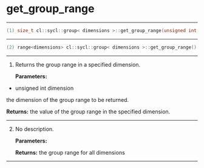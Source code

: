 # get_group_range

---

```cpp
(1) size_t cl::sycl::group< dimensions >::get_group_range(unsigned int dimension) const
```

---

```cpp
(2) range<dimensions> cl::sycl::group< dimensions >::get_group_range() const
```

---

1. Returns the group range in a specified dimension. 

   **Parameters:**

  * unsigned int dimension

   the dimension of the group range to be returned. 

   **Returns:** the value of the group range in the specified dimension. 

---

2. No description.

   **Parameters:**

   **Returns:** the group range for all dimensions 

---

